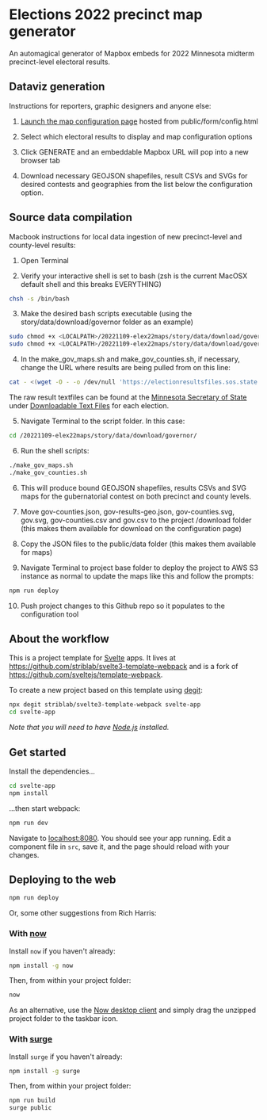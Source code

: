 # Elections 2022 precinct map generator

An automagical generator of Mapbox embeds for 2022 Minnesota midterm precinct-level electoral results.

## Dataviz generation

Instructions for reporters, graphic designers and anyone else:

1. [Launch the map configuration page](https://striblab.github.io/20221109-elex22_maps/public/form/config.html) hosted from public/form/config.html

2. Select which electoral results to display and map configuration options

3. Click GENERATE and an embeddable Mapbox URL will pop into a new browser tab

4. Download necessary GEOJSON shapefiles, result CSVs and SVGs for desired contests and geographies from the list below the configuration option.


## Source data compilation

Macbook instructions for local data ingestion of new precinct-level and county-level results:

1. Open Terminal

2. Verify your interactive shell is set to bash (zsh is the current MacOSX default shell and this breaks EVERYTHING)

```bash
chsh -s /bin/bash
```

3. Make the desired bash scripts executable (using the story/data/download/governor folder as an example)

```bash
sudo chmod +x <LOCALPATH>/20221109-elex22maps/story/data/download/governor/make_gov_maps.sh
sudo chmod +x <LOCALPATH>/20221109-elex22maps/story/data/download/governor/make_gov_counties.sh
```

4. In the make_gov_maps.sh and make_gov_counties.sh, if necessary, change the URL where results are being pulled from on this line:

```bash
cat - <(wget -O - -o /dev/null 'https://electionresultsfiles.sos.state.mn.us/20221108/governorpct.txt') > gov.csv &&
```

The raw result textfiles can be found at the [Minnesota Secretary of State](https://www.sos.state.mn.us/elections-voting/election-results) under [Downloadable Text Files](https://electionresults.sos.state.mn.us/Select/MediaFiles/Index?ersElectionId=149) for each election.

5. Navigate Terminal to the script folder. In this case:

```bash
cd /20221109-elex22maps/story/data/download/governor/
```

6. Run the shell scripts:

```bash
./make_gov_maps.sh
./make_gov_counties.sh
```

6. This will produce bound GEOJSON shapefiles, results CSVs and SVG maps for the gubernatorial contest on both precinct and county levels.

7. Move gov-counties.json, gov-results-geo.json, gov-counties.svg, gov.svg, gov-counties.csv and gov.csv to the project /download folder (this makes them available for download on the configuration page)

8. Copy the JSON files to the public/data folder (this makes them available for maps)

9. Navigate Terminal to project base folder to deploy the project to AWS S3 instance as normal to update the maps like this and follow the prompts:

```bash
npm run deploy
```

10. Push project changes to this Github repo so it populates to the configuration tool


## About the workflow

This is a project template for [Svelte](https://svelte.dev) apps. It lives at https://github.com/striblab/svelte3-template-webpack and is a fork of https://github.com/sveltejs/template-webpack.

To create a new project based on this template using [degit](https://github.com/Rich-Harris/degit):

```bash
npx degit striblab/svelte3-template-webpack svelte-app
cd svelte-app
```

*Note that you will need to have [Node.js](https://nodejs.org) installed.*


## Get started

Install the dependencies...

```bash
cd svelte-app
npm install
```

...then start webpack:

```bash
npm run dev
```

Navigate to [localhost:8080](http://localhost:8080). You should see your app running. Edit a component file in `src`, save it, and the page should reload with your changes.


## Deploying to the web

```bash
npm run deploy
```

Or, some other suggestions from Rich Harris:

### With [now](https://zeit.co/now)

Install `now` if you haven't already:

```bash
npm install -g now
```

Then, from within your project folder:

```bash
now
```

As an alternative, use the [Now desktop client](https://zeit.co/download) and simply drag the unzipped project folder to the taskbar icon.

### With [surge](https://surge.sh/)

Install `surge` if you haven't already:

```bash
npm install -g surge
```

Then, from within your project folder:

```bash
npm run build
surge public
```
